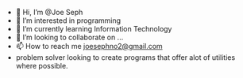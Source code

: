 - 👋 Hi, I’m @Joe Seph
- 👀 I’m interested in programming
- 🌱 I’m currently learning Information Technology
- 💞️ I’m looking to collaborate on ...
- 📫 How to reach me joesephno2@gmail.com
- problem solver looking to create programs that offer alot of utilities where possible.


<!---
KenyanCultivator/KenyanCultivator is a ✨ special ✨ repository because its `README.md` (this file) appears on your GitHub profile.
You can click the Preview link to take a look at your changes.
--->
